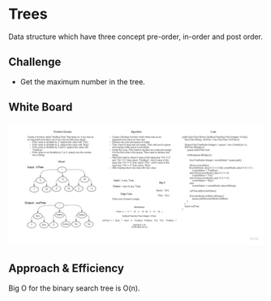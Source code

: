 # Trees
<!-- Short summary or background information -->

Data structure which have three concept pre-order, in-order and post order.

## Challenge
<!-- Description of the challenge -->

- Get the maximum number in the tree.

## White Board

![challenge18](./Challenge18.jpg)


## Approach & Efficiency
<!-- What approach did you take? Why? What is the Big O space/time for this approach? -->

Big O for the binary search tree is O(n).

